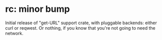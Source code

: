 # rc: minor bump

Initial release of "get-URL" support crate, with pluggable backends: either curl
or reqwest. Or nothing, if you know that you're not going to need the network.

